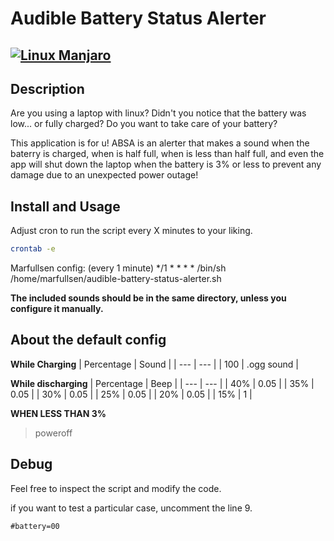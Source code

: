 # Audible Battery Status Alerter
[![Linux Manjaro](https://img.shields.io/badge/Linux-Manjaro-blue.svg)](https://manjaro.org/)
---
## Description
Are you using a laptop with linux?
Didn't you notice that the battery was low... or fully charged?
Do you want to take care of your battery?

This application is for u!
ABSA is an alerter that makes a sound when the baterry is charged, 
when is half full, when is less than half full, and even the app
will shut down the laptop when the battery is 3% or less to prevent
any damage due to an unexpected power outage!

## Install and Usage
Adjust cron to run the script every X minutes to your liking.
```sh
crontab -e
```
Marfullsen config: (every 1 minute)
*/1 * * * * /bin/sh /home/marfullsen/audible-battery-status-alerter.sh

__The included sounds should be in the same directory, unless you configure it manually.__

## About the default config
__While Charging__
| Percentage | Sound |
| --- | --- |
| 100 | .ogg sound |

__While discharging__
| Percentage | Beep |
| --- | --- |
| 40% | 0.05 |
| 35% | 0.05 |
| 30% | 0.05 |
| 25% | 0.05 |
| 20% | 0.05 |
| 15% | 1 |

__WHEN LESS THAN 3%__
>poweroff

## Debug
Feel free to inspect the script and modify the code.

if you want to test a particular case, uncomment the line 9.
``` 
#battery=00
```

